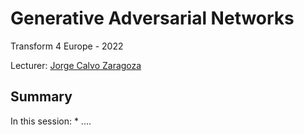 # Generative Adversarial Networks

Transform 4 Europe - 2022

Lecturer: [Jorge Calvo Zaragoza](mailto:jcalvo@dlsi.ua.es)

## Summary
In this session:
    * ....